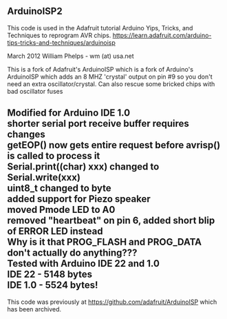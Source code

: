 ## ArduinoISP2 

This code is used in the Adafruit tutorial Arduino Yips, Tricks, and Techniques to reprogram AVR chips.
https://learn.adafruit.com/arduino-tips-tricks-and-techniques/arduinoisp

 March 2012 William Phelps - wm (at) usa.net 
 
 This is a fork of Adafruit's ArduinoISP
 which is a fork of Arduino's ArduinoISP
 which adds an 8 MHZ 'crystal' output on pin #9 so you don't need an
 extra oscillator/crystal. Can also rescue some bricked chips with
 bad oscillator fuses
 
**Modified for Arduino IDE 1.0**  
 shorter serial port receive buffer requires changes  
 getEOP() now gets entire request before avrisp() is called to process it  
 Serial.print((char) xxx) changed to Serial.write(xxx)  
 uint8_t changed to byte  
 added support for Piezo speaker  
 moved Pmode LED to A0  
 removed "heartbeat" on pin 6, added short blip of ERROR LED instead  
 Why is it that PROG_FLASH and PROG_DATA don't actually do anything???  
 Tested with Arduino IDE 22 and 1.0  
 IDE 22 - 5148 bytes  
 IDE 1.0 - 5524 bytes!  
 -----------------------------
 This code was previously at https://github.com/adafruit/ArduinoISP which has been archived.
